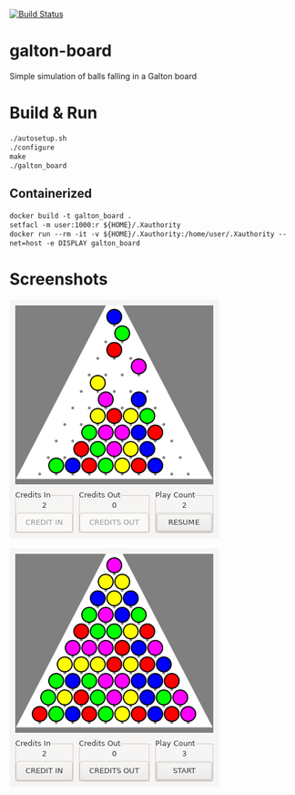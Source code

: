 [![Build Status](https://travis-ci.org/coolparadox/galton-board.svg?branch=main)](https://travis-ci.org/coolparadox/galton-board)

# galton-board
Simple simulation of balls falling in a Galton board

# Build & Run

    ./autosetup.sh
    ./configure
    make
    ./galton_board

## Containerized

    docker build -t galton_board .
    setfacl -m user:1000:r ${HOME}/.Xauthority
    docker run --rm -it -v ${HOME}/.Xauthority:/home/user/.Xauthority --net=host -e DISPLAY galton_board

# Screenshots

![Paused](doc/galton1.png "paused")

![Filled](doc/galton2.png "filled")

